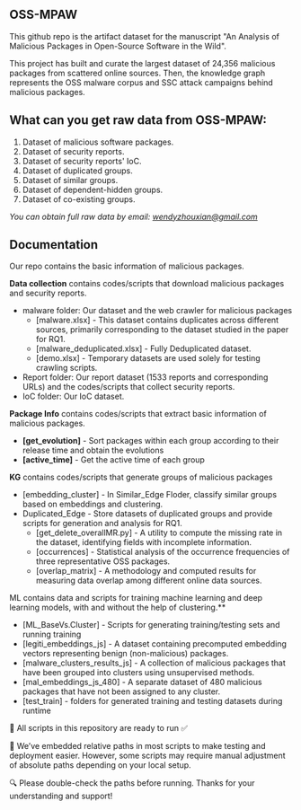 ## OSS-MPAW

This github repo is the artifact dataset for the manuscript "An Analysis of Malicious Packages in Open-Source Software in the Wild".

This project has built and curate the largest dataset of 24,356 malicious packages from scattered online sources. Then, the knowledge graph represents the OSS malware corpus and SSC attack campaigns behind malicious packages.

## What can you get raw data from OSS-MPAW:

1. Dataset of malicious software packages.
2. Dataset of security reports.
3. Dataset of security reports' IoC.
4. Dataset of duplicated groups.
5. Dataset of  similar groups.
6. Dataset of dependent-hidden  groups.
7. Dataset of co-existing groups.

*You can obtain full raw data by email: <wendyzhouxian@gmail.com>*

## Documentation

Our repo contains the basic information of malicious packages.

**Data collection** contains codes/scripts that download malicious packages and security reports.

- malware folder: Our dataset and the web crawler for malicious packages
  - [malware.xlsx]  - This dataset contains duplicates across different sources, primarily corresponding to the dataset studied in the paper for RQ1.
  - [malware_deduplicated.xlsx] - Fully Deduplicated dataset.
  - [demo.xlsx] - Temporary datasets are used solely for testing crawling scripts.
- Report folder: Our report dataset (1533 reports and corresponding URLs) and the codes/scripts that collect security reports.
- IoC folder: Our IoC dataset.

**Package Info** contains codes/scripts that extract basic information of malicious packages.

- **[get_evolution]** - Sort packages within each group according to their release time and obtain the evolutions
- **[active_time]** - Get the active time of each group

**KG** contains codes/scripts that generate groups of malicious packages

- [embedding_cluster] - In Similar_Edge Floder, classify similar groups based on embeddings and clustering.
- Duplicated_Edge - Store datasets of duplicated groups and provide scripts for generation and analysis for RQ1.
  - [get_delete_overallMR.py] - A utility to compute the missing rate in the dataset, identifying fields with incomplete information.
  - [occurrences] - Statistical analysis of the occurrence frequencies of three representative OSS packages.
  - [overlap_matrix] - A methodology and computed results for measuring data overlap among different online data sources.

ML contains data and scripts for training machine learning and deep learning models, with and without the help of clustering.**

- [ML_BaseVs.Cluster] - Scripts for generating training/testing sets and running training
- [legiti_embeddings_js] - A dataset containing precomputed embedding vectors representing benign (non-malicious) packages.
- [malware_clusters_results_js] - A collection of malicious packages that have been grouped into clusters using unsupervised methods.
- [mal_embeddings_js_480] - A separate dataset of 480 malicious packages that have not been assigned to any cluster.
- [test_train] - folders for generated training and testing datasets during runtime


📌 All scripts in this repository are ready to run ✅

📁 We’ve embedded relative paths in most scripts to make testing and deployment easier.
However, some scripts may require manual adjustment of absolute paths depending on your local setup.

🔍 Please double-check the paths before running. Thanks for your understanding and support!
